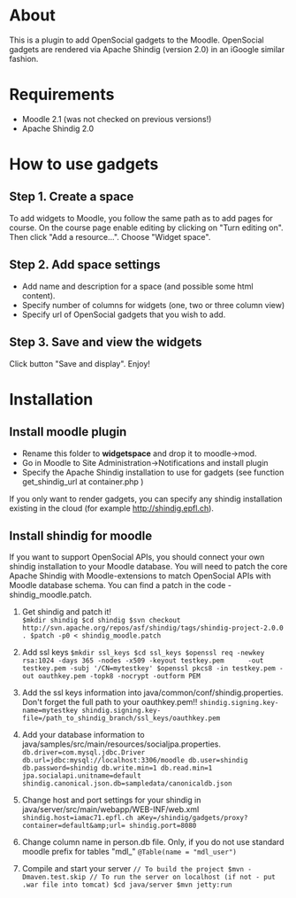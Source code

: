 About
==============
This is a plugin to add OpenSocial gadgets to the Moodle.
OpenSocial gadgets are rendered via Apache Shindig (version 2.0)
in an iGoogle similar fashion. 

Requirements
==============
* Moodle 2.1 (was not checked on previous versions!)
* Apache Shindig 2.0

   
How to use gadgets
==================
Step 1. Create a space
----------------------
To add widgets to Moodle, you follow the same path as to add pages for course.
On the course page enable editing by clicking on "Turn editing on".
Then click "Add a resource...". Choose "Widget space".


Step 2. Add space settings 
--------------------------
* Add name and description for a space (and possible some html content).
* Specify number of columns for widgets (one, two or three column view)
* Specify url of OpenSocial gadgets that you wish to add.

Step 3. Save and view the widgets
---------------------------------
Click button "Save and display". Enjoy!

Installation
==============
Install moodle plugin
--------------
* Rename this folder to **widgetspace** and drop it to moodle->mod. 
* Go in Moodle to Site Administration->Notifications and install plugin
* Specify the Apache Shindig installation to use for gadgets 
(see function get_shindig_url at container.php )

If you only want to render gadgets, you can specify any shindig installation
existing in the cloud (for example http://shindig.epfl.ch). 

Install shindig for moodle
--------------------------
If you want to support OpenSocial APIs, you should
connect your own shindig installation to your Moodle database. You will need to patch the core
Apache Shindig with Moodle-extensions to match OpenSocial APIs with Moodle database schema.
You can find a patch in the code - shindig_moodle.patch.

1. Get shindig and patch it!  
    `
    $mkdir shindig
    $cd shindig
    $svn checkout http://svn.apache.org/repos/asf/shindig/tags/shindig-project-2.0.0 .
    $patch -p0 < shindig_moodle.patch
    `
    
2. Add ssl keys
   `
   $mkdir ssl_keys
   $cd ssl_keys
   $openssl req -newkey rsa:1024 -days 365 -nodes -x509 -keyout testkey.pem      -out testkey.pem -subj '/CN=mytestkey'
   $openssl pkcs8 -in testkey.pem -out oauthkey.pem -topk8 -nocrypt -outform PEM
   ` 
   
3. Add the ssl keys information into java/common/conf/shindig.properties. Don't forget the full path to your oauthkey.pem!!
    `
    shindig.signing.key-name=mytestkey
    shindig.signing.key-file=/path_to_shindig_branch/ssl_keys/oauthkey.pem
    `

4. Add your database information to java/samples/src/main/resources/socialjpa.properties.
    `
    db.driver=com.mysql.jdbc.Driver
    db.url=jdbc:mysql://localhost:3306/moodle
    db.user=shindig
    db.password=shindig
    db.write.min=1
    db.read.min=1
    jpa.socialapi.unitname=default
    shindig.canonical.json.db=sampledata/canonicaldb.json
    `
    
5. Change host and port settings for your shindig in java/server/src/main/webapp/WEB-INF/web.xml
    `
    shindig.host=iamac71.epfl.ch
    aKey=/shindig/gadgets/proxy?container=default&amp;url=
    shindig.port=8080
    `

6. Change column name in person.db file. Only, if you do not use standard moodle prefix for tables "mdl_"
    `
    @Table(name = "mdl_user")
    `
7. Compile and start your server
    `
    // To build the project
    $mvn -Dmaven.test.skip
    // To run the server on localhost (if not - put .war file into tomcat)
    $cd java/server
    $mvn jetty:run
    `